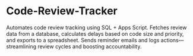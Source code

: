 # Code-Review-Tracker
Automates code review tracking using SQL + Apps Script. Fetches review data from a database, calculates delays based on code size and priority, and exports to a spreadsheet. Sends reminder emails and logs actions—streamlining review cycles and boosting accountability.
